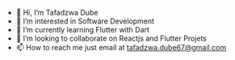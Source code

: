 - 👋 Hi, I’m Tafadzwa Dube
- 👀 I’m interested in Software Development
- 🌱 I’m currently learning Flutter with Dart
- 💞️ I’m looking to collaborate on Reactjs and Flutter Projets
- 📫 How to reach me just email at tafadzwa.dube67@gmail.com

<!---
tdube04/tdube04 is a ✨ special ✨ repository because its `README.md` (this file) appears on your GitHub profile.
You can click the Preview link to take a look at your changes.
--->
